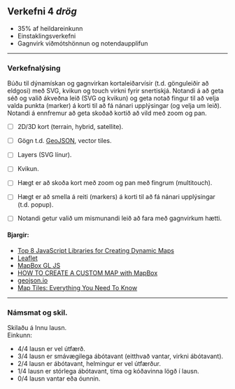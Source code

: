 ## Verkefni 4 _drög_
- 35% af heildareinkunn  
- Einstaklingsverkefni
- Gagnvirk viðmótshönnun og notendaupplifun
  
---


### Verkefnalýsing
Búðu til dýnamískan og gagnvirkan kortaleiðarvísir (t.d. gönguleiðir að eldgosi) með SVG, kvikun og touch virkni fyrir snertiskjá. Notandi á að geta séð og valið ákveðna leið (SVG og kvikun) og geta notað fingur til að velja valda punkta (marker) á korti til að fá nánari upplýsingar (og velja um leið). Notandi á ennfremur að geta skoðað kortið að vild með zoom og pan. 

- [ ] 2D/3D kort (terrain, hybrid, satellite).
- [ ] Gögn t.d. [GeoJSON](https://en.wikipedia.org/wiki/GeoJSON), vector tiles.
- [ ] Layers (SVG línur).
- [ ] Kvikun.
- [ ] Hægt er að skoða kort með zoom og pan með fingrum (multitouch).
- [ ] Hægt er að smella á reiti (markers) á korti til að fá nánari upplýsingar (t.d. popup).
- [ ] Notandi getur valið um mismunandi leið að fara með gagnvirkum hætti.


#### Bjargir:
- [Top 8 JavaScript Libraries for Creating Dynamic Maps](https://colorlib.com/wp/javascript-libraries-for-creating-dynamic-maps/)
- [Leaflet](https://leafletjs.com/)
- [MapBox GL JS](https://www.mapbox.com/mapbox-gljs)
- [HOW TO CREATE A CUSTOM MAP with MapBox](https://www.mapbox.com/blog/create-custom-map-steps)
- [geojson.io](https://geojson.io/#map=2/0/20)
- [Map Tiles: Everything You Need To Know](https://carto.com/blog/map-tiles-guide)

---

### Námsmat og skil.
Skilaðu á Innu lausn. <br>
Einkunn: 
- 4/4 lausn er vel útfærð.
- 3/4 lausn er smávægilega ábótavant (eitthvað vantar, virkni ábótavant).
- 2/4 lausn er ábótavant, helmingur er vel útfærður.
- 1/4 lausn er stórlega ábótavant, tíma og kóðavinna lögð í lausn.
- 0/4 lausn vantar eða óunnin.


<!--
- [How to Make a Clickable SVG Map With HTML and CSS](https://www.freecodecamp.org/news/how-to-make-clickable-svg-map-html-css/)
- [3D Terrain Models](http://googlemapsmania.blogspot.com/2020/07/build-your-own-3d-terrain-models.html) byggt á [three-geo](https://github.com/w3reality/three-geo)
-->
